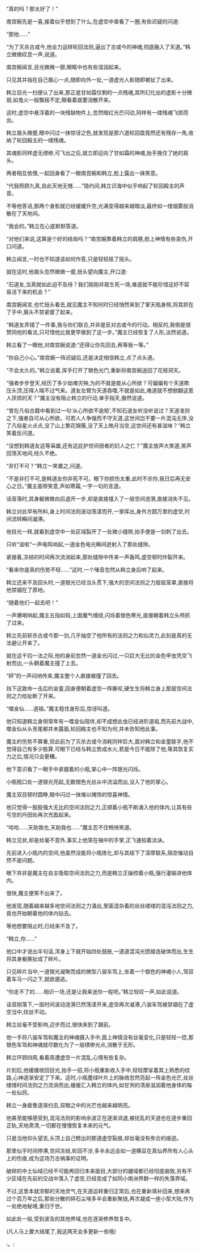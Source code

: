 
“真的吗？那太好了！”

南宫婉先是一喜,接着似乎想到了什么,在虚空中查看了一圈,有些迟疑的问道:

“那他……”

“为了灭杀古或今,他全力运转轮回法则,逼出了古或今的神魂,彻底融入了天道。”韩立微微叹息一声,说道。

南宫婉闻言,目光微微一颤,眼眶中也有些湿润起来。

只见其并指在自己眉心一点,随即向外一扯,一道虚光人影随即被扯了出来。

韩立目光一扫便认了出来,那正是甘如霜仅剩的一点残魂,其所幻化出的虚影十分微弱,如鬼火一般飘摇不定,眼看着就要消散开来。

这时,虚空中悬浮着的一块残缺物件上,忽然暗红光芒闪动,同样有一缕残魂飞掠而出。

韩立眉头微蹙,眼中闪过一抹惊讶之色,就发现是那六道轮回盘竟然还有残存一角,收纳了轮回殿主的一缕残魂。

其魂影同样虚无缥缈,可飞出之后,就立即迎向了甘如霜的神魂,抬手挽住了她的肩头。

两者相互依偎,一起回身看了一眼南宫婉和韩立,脸上露出一抹笑意。

“代我照顾九真,自此天地无憾……”隐约间,韩立识海中似乎响起了轮回殿主的声音。

不等他答话,那两个身影就已经缓缓升空,光满变得越来越暗淡,最终如一缕烟雾般消散在了天地间。

“我会的。”韩立在心底默默答道。

“对他们来说,这算是个好的结局吗？”南宫婉靠着韩立的肩膀,脸上神情有些哀伤,开口问道。

韩立闻言,一时也不知道该如何作答,只是轻轻摇了摇头。

就在这时,他眉头忽然微微一蹙,扭头望向魔主,开口道:

“石道友,当真就如此迫不及待？我们刚刚并肩生死一场,难道就不能珍惜这好不容易活下来的机会？”

南宫婉闻言,也忙扭头看去,就见魔主不知何时已经悄然来到了掌天瓶身侧,将其抓在了手中,眉头不禁紧蹙了起来。

“韩道友弄错了一件事,我与你们联合,并非是反对古或今的行动。相反的,我倒是很赞同他的看法,只可惜他比我更早做到了这一步。”魔主已经恢复了人形,淡然说道。

韩立看了一眼他,对南宫婉说道:“还得让你先回去,再等我一等。”

“你自己小心。”南宫婉一阵迟疑后,还是决定相信韩立,点了点头道。

“不会太久的。”韩立说着,挥手打开了银色光门,重新将南宫婉送回了花枝洞天。

“强者步步登天,经历了多少劫难灾殃,为的不就是能从心所欲？可偏偏有个天道欺压头顶,压得人喘不过气来。道友左臂为天道吞噬,不就是如此,难道就不想掀翻这惹人厌烦的天？”魔主没有阻止韩立的行动,单手指天,傲然说道。

“曾在凡俗古籍中看到过一句‘从心所欲不逾矩’,不知石道友听没听说过？天道准则之下,强者自可从心所欲。可若人人争强而不守天道,这世间岂不要一片混沌无序,没了凡俗星火点点,没了山上繁花锦簇,没了天上皓月当空,这世间还有甚滋味？”韩立笑着反问道。

“没想到韩道友这等枭雄,还有这庇护世间弱者的妇人之仁？”魔主放声大笑道,笑声回荡天地间,经久不绝。

“非打不可？”韩立一笑置之,问道。

“不是非打不可,是韩道友你非死不可。眼下你损伤太重,此时不杀你,我日后再无安心之日。”魔主面带笑意,声如寒霜,一字一句的言道。

话音落时,其身躯微微向后退开一步,却是直接撞入了一层空间涟漪,直接消失不见。

韩立对此早有所料,身上时间法则波动荡漾而开,一掌挥出,身外方圆万里的虚空,时间流转瞬间凝滞。

他目光一转,就看到虚空中一处区域裂开了一处微小缝隙,抬手便是一剑刺了出去。

只听“滋啦”一声电鸣响起,一道金色电光瞬间迸射入了那处缝隙。

紧接着,冻结的时间再次流淌起来,那处缝隙中传来一声轰鸣,虚空顿时炸裂开来。

“看来你是真的伤势不轻……”这时,一个嗓音忽然从韩立身后响了起来。

韩立还来不及回头时,一道银光已经当头贯下,强大的空间法则之力层层笼罩,直接将他禁锢在了原地。

“随着他们一起去吧！”

一声爆喝响起,魔主五指如钩,上面魔气缠绕,闪烁着银色寒光,直接朝着韩立头颅抓了过来。

韩立先前斩杀古或今那一剑,几乎抽空了他所有的法则之力和仙灵力,此刻是真的无法避让开来了。

就在这千钧一法之际,他的身前忽然一道金光闪过,一只巨大无比的金色甲虫凭空飞射而出,一头朝着魔主撞了上去。

“砰”的一声闷响传来,魔主整个人直接被撞了回去。

挡下这致命一击后的金童,回身便朝着虚空一阵撕咬,硬生生将韩立身上那层空间法则之力给扯断了开来。

“噬金仙……道祖。”魔主稳住身形后,惊讶叫道。

他只知道韩立身侧常年有一噬金仙陪伴,却不成想此虫已经进阶道祖,而先前大战中,噬金仙从头至尾都并未露面,轮回殿主也不知为何,并未告知他此事。

魔主的伤势不算重,但此前为了灭杀古或今消耗同样巨大,面对韩立和金童联手,他不觉得自己有多少胜算,可眼下已经与韩立势成水火,若是今日不能除了他,等其恢复实力之后,情况只会更糟。

他下意识看了一眼手中紧握着的小瓶,掌心中一阵银光闪烁。

小瓶瓶口处一道银光亮起,无数银色光丝从中流溢而出,没入了他的掌心。

魔主双目顿时圆睁,眼中闪过一抹难以掩饰的惊喜神情。

他只觉得一股股强大无比的空间法则之力,正顺着小瓶不断涌入他的体内,让其有些亏空的丹田处再次充盈起来。

“哈哈……天助我也,天助我也……”魔主忍不住畅快笑道。

韩立见状,却是丝毫不意外,事实上他笼在袖中的手掌,正飞速掐着法诀。

先前进入小瓶内的空间,他虽然没能将小瓶炼化,却与其结下了深厚联系,隔空催动自然不是问题。

眼下并非是魔主在自主吸取空间法则之力,而是韩立正操控着小瓶,强行灌输进他体内。

很快,魔主便笑不出来了。

他发现,随着越来越多地空间法则之力涌出,里面混杂着的丝丝缕缕的混沌法则之力,竟也开始朝着他的体内钻去。

等他想要阻止时,已经来不及了。

“韩立,你……”

他口中才说出半句话,浑身上下就开始四处鼓胀,一道道混沌光团接连破体而出,生生将其身躯撕扯成了碎片。

只见碎片当中,一道银光凝聚而成的微型八骏车驾上,坐着一个银色的神魂小人,驾驭着车马一闪之下,就欲遁逃。

“你走不了的……相识一场,还是让我来送你一程吧。”韩立轻叹一声,如此说道。

话音刚落下,一层时间波动涟漪已然荡漾开来,虚空再次凝滞,八骏车驾被禁锢在了虚空当中,纹丝不动。

韩立丝毫不受影响,迈步而过,很快来到了跟前。

他一手将八骏车驾和魔主的神魂摄入手中,面上神情没有丝毫变化,只是轻轻一捻,那银色车驾和神魂就尽数化为了一层缥缈光点,消散于无形。

韩立环顾四周,看着周遭虚空一片混乱,心情有些复杂。

片刻后,他缓缓收回目光,抬手一招,将小瓶重新收入手中,轻轻摩挲着其上熟悉的纹路,心神逐渐安定了下来。这时,小瓶墨绿叶片上的脉络忽然亮起一阵金色光芒,丝丝缕缕时间法则之力流淌而出,缓缓汇入韩立的体内,如甘洌的清泉滋润着他身体的每一处仙窍。

韩立一身疲惫逐渐扫去,双眼之中的光芒也越来越明亮。

他甚至能够感受到,混沌法则的影响余波正在逐渐消退,被扰乱的天道也在逐步重回正轨,天地肃清,一切都在慢慢恢复本来的元气。

只是当他仰头望去,头顶上自己劈出的那道虚空裂痕,却丝毫没有弥合的痕迹。

那里似乎时间停滞,空间冻结,轮回不涉,多半永远会如一道横亘在真仙界所有人心头上的伤痕,成为这场万古祸事的证明。

破碎的中土仙域已经不可能再回归本来面目,大部分的疆域都已经彻底崩毁,另有不少区域在先前的交战中落入了虚空,已经变成了如同小南洲界群一样的失落界域。

不过,这里本就浓郁的天地灵气,在天道运转重归正常后,也在重新填补回来,想来再过个百万年之后,那些分散的碎石尘埃多半会重新聚拢,再次凝成一座小型大陆,作为一处绝地秘境,重归于世。

如此处一般,受到波及的其他界域,也在逐渐修养恢复中。

(凡人马上要大结尾了,我这两天会多更新一些哦)

:。: